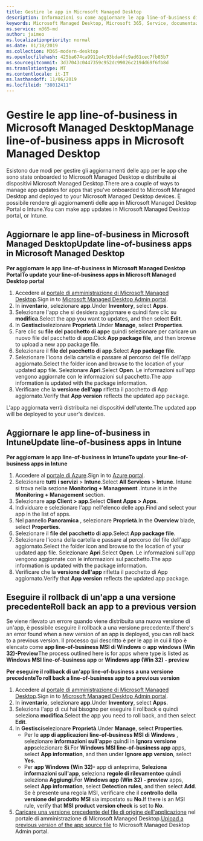 ```yaml
---
title: Gestire le app in Microsoft Managed Desktop
description: Informazioni su come aggiornare le app line-of-business distribuite ai dispositivi Microsoft Managed Desktop
keywords: Microsoft Managed Desktop, Microsoft 365, Service, documentazione
ms.service: m365-md
author: jaimeo
ms.localizationpriority: normal
ms.date: 01/18/2019
ms.collection: M365-modern-desktop
ms.openlocfilehash: 425ba674ca9911e4c93bda4fc9ad61cec7fb85b7
ms.sourcegitcommit: 3d37043c0447359c952dc99026c219dd69f6fb8d
ms.translationtype: MT
ms.contentlocale: it-IT
ms.lasthandoff: 11/06/2019
ms.locfileid: "38012411"
---
```

# <a name="manage-line-of-business-apps-in-microsoft-managed-desktop"></a><span data-ttu-id="eeeb3-104">Gestire le app line-of-business in Microsoft Managed Desktop</span><span class="sxs-lookup"><span data-stu-id="eeeb3-104">Manage line-of-business apps in Microsoft Managed Desktop</span></span>

<!--Application management -->

<span data-ttu-id="eeeb3-105">Esistono due modi per gestire gli aggiornamenti delle app per le app che sono state onboarded to Microsoft Managed Desktop e distribuite ai dispositivi Microsoft Managed Desktop.</span><span class="sxs-lookup"><span data-stu-id="eeeb3-105">There are a couple of ways to manage app updates for apps that you've onboarded to Microsoft Managed Desktop and deployed to your Microsoft Managed Desktop devices.</span></span> <span data-ttu-id="eeeb3-106">È possibile rendere gli aggiornamenti delle app in Microsoft Managed Desktop Portal o Intune.</span><span class="sxs-lookup"><span data-stu-id="eeeb3-106">You can make app updates in Microsoft Managed Desktop portal, or Intune.</span></span> 

<span id="update-app-mmd" />

## <a name="update-line-of-business-apps-in-microsoft-managed-desktop"></a><span data-ttu-id="eeeb3-107">Aggiornare le app line-of-business in Microsoft Managed Desktop</span><span class="sxs-lookup"><span data-stu-id="eeeb3-107">Update line-of-business apps in Microsoft Managed Desktop</span></span>

<span data-ttu-id="eeeb3-108">**Per aggiornare le app line-of-business in Microsoft Managed Desktop Portal**</span><span class="sxs-lookup"><span data-stu-id="eeeb3-108">**To update your line-of-business apps in Microsoft Managed Desktop portal**</span></span>
1. <span data-ttu-id="eeeb3-109">Accedere al [portale di amministrazione di Microsoft Managed Desktop](https://aka.ms/mmdportal).</span><span class="sxs-lookup"><span data-stu-id="eeeb3-109">Sign in to [Microsoft Managed Desktop Admin portal](https://aka.ms/mmdportal).</span></span>
2. <span data-ttu-id="eeeb3-110">In **inventario**, selezionare **app**.</span><span class="sxs-lookup"><span data-stu-id="eeeb3-110">Under **Inventory**, select **Apps**.</span></span>  
3. <span data-ttu-id="eeeb3-111">Selezionare l'app che si desidera aggiornare e quindi fare clic su **modifica**.</span><span class="sxs-lookup"><span data-stu-id="eeeb3-111">Select the app you want to updates, and then select **Edit**.</span></span>
4. <span data-ttu-id="eeeb3-112">In **Gestisci**selezionare **Proprietà**.</span><span class="sxs-lookup"><span data-stu-id="eeeb3-112">Under **Manage**, select **Properties**.</span></span> 
5. <span data-ttu-id="eeeb3-113">Fare clic su **file del pacchetto di app**e quindi selezionare per caricare un nuovo file del pacchetto di app.</span><span class="sxs-lookup"><span data-stu-id="eeeb3-113">Click **App package file**, and then browse to upload a new app package file.</span></span>
6. <span data-ttu-id="eeeb3-114">Selezionare il **file del pacchetto di app**.</span><span class="sxs-lookup"><span data-stu-id="eeeb3-114">Select **App package file**.</span></span>
7. <span data-ttu-id="eeeb3-115">Selezionare l'icona della cartella e passare al percorso del file dell'app aggiornato.</span><span class="sxs-lookup"><span data-stu-id="eeeb3-115">Select the folder icon and browse to the location of your updated app file.</span></span> <span data-ttu-id="eeeb3-116">Selezionare **Apri**.</span><span class="sxs-lookup"><span data-stu-id="eeeb3-116">Select **Open**.</span></span> <span data-ttu-id="eeeb3-117">Le informazioni sull'app vengono aggiornate con le informazioni sul pacchetto.</span><span class="sxs-lookup"><span data-stu-id="eeeb3-117">The app information is updated with the package information.</span></span>
8. <span data-ttu-id="eeeb3-118">Verificare che la **versione dell'app** rifletta il pacchetto di App aggiornato.</span><span class="sxs-lookup"><span data-stu-id="eeeb3-118">Verify that **App version** reflects the updated app package.</span></span> 

<span data-ttu-id="eeeb3-119">L'app aggiornata verrà distribuita nei dispositivi dell'utente.</span><span class="sxs-lookup"><span data-stu-id="eeeb3-119">The updated app will be deployed to your user's devices.</span></span>

<span id="update-app-intune" />

## <a name="update-line-of-business-apps-in-intune"></a><span data-ttu-id="eeeb3-120">Aggiornare le app line-of-business in Intune</span><span class="sxs-lookup"><span data-stu-id="eeeb3-120">Update line-of-business apps in Intune</span></span>

<span data-ttu-id="eeeb3-121">**Per aggiornare le app line-of-business in Intune**</span><span class="sxs-lookup"><span data-stu-id="eeeb3-121">**To update your line-of-business apps in Intune**</span></span>
1. <span data-ttu-id="eeeb3-122">Accedere al [portale di Azure](https://azure.portal.com).</span><span class="sxs-lookup"><span data-stu-id="eeeb3-122">Sign in to [Azure portal](https://azure.portal.com).</span></span>
2. <span data-ttu-id="eeeb3-123">Selezionare **tutti i servizi** > **Intune**.</span><span class="sxs-lookup"><span data-stu-id="eeeb3-123">Select **All Services** > **Intune**.</span></span> <span data-ttu-id="eeeb3-124">Intune si trova nella sezione **Monitoring + Management** .</span><span class="sxs-lookup"><span data-stu-id="eeeb3-124">Intune is in the **Monitoring + Management** section.</span></span>
3. <span data-ttu-id="eeeb3-125">Selezionare **app Client > app**.</span><span class="sxs-lookup"><span data-stu-id="eeeb3-125">Select **Client Apps > Apps**.</span></span>
4. <span data-ttu-id="eeeb3-126">Individuare e selezionare l'app nell'elenco delle app.</span><span class="sxs-lookup"><span data-stu-id="eeeb3-126">Find and select your app in the list of apps.</span></span>
5. <span data-ttu-id="eeeb3-127">Nel pannello **Panoramica** , selezionare **Proprietà**.</span><span class="sxs-lookup"><span data-stu-id="eeeb3-127">In the **Overview** blade, select **Properties**.</span></span>
6. <span data-ttu-id="eeeb3-128">Selezionare il **file del pacchetto di app**.</span><span class="sxs-lookup"><span data-stu-id="eeeb3-128">Select **App package file**.</span></span>
7. <span data-ttu-id="eeeb3-129">Selezionare l'icona della cartella e passare al percorso del file dell'app aggiornato.</span><span class="sxs-lookup"><span data-stu-id="eeeb3-129">Select the folder icon and browse to the location of your updated app file.</span></span> <span data-ttu-id="eeeb3-130">Selezionare **Apri**.</span><span class="sxs-lookup"><span data-stu-id="eeeb3-130">Select **Open**.</span></span> <span data-ttu-id="eeeb3-131">Le informazioni sull'app vengono aggiornate con le informazioni sul pacchetto.</span><span class="sxs-lookup"><span data-stu-id="eeeb3-131">The app information is updated with the package information.</span></span>
8. <span data-ttu-id="eeeb3-132">Verificare che la **versione dell'app** rifletta il pacchetto di App aggiornato.</span><span class="sxs-lookup"><span data-stu-id="eeeb3-132">Verify that **App version** reflects the updated app package.</span></span>

<span id="roll-back-app-mmd" />

## <a name="roll-back-an-app-to-a-previous-version"></a><span data-ttu-id="eeeb3-133">Eseguire il rollback di un'app a una versione precedente</span><span class="sxs-lookup"><span data-stu-id="eeeb3-133">Roll back an app to a previous version</span></span>

<span data-ttu-id="eeeb3-134">Se viene rilevato un errore quando viene distribuita una nuova versione di un'app, è possibile eseguire il rollback a una versione precedente.</span><span class="sxs-lookup"><span data-stu-id="eeeb3-134">If there's an error found when a new version of an app is deployed, you can roll back to a previous version.</span></span> <span data-ttu-id="eeeb3-135">Il processo qui descritto è per le app in cui il tipo è elencato come **app line-of-business MSI di Windows** o **app windows (Win 32)-Preview**</span><span class="sxs-lookup"><span data-stu-id="eeeb3-135">The process outlined here is for apps where type is listed as **Windows MSI line-of-business app** or **Windows app (Win 32) - preview**</span></span>

<span data-ttu-id="eeeb3-136">**Per eseguire il rollback di un'app line-of-business a una versione precedente**</span><span class="sxs-lookup"><span data-stu-id="eeeb3-136">**To roll back a line-of-business app to a previous version**</span></span>

1. <span data-ttu-id="eeeb3-137">Accedere al [portale di amministrazione di Microsoft Managed Desktop](https://aka.ms/mmdportal).</span><span class="sxs-lookup"><span data-stu-id="eeeb3-137">Sign in to [Microsoft Managed Desktop Admin portal](https://aka.ms/mmdportal).</span></span>
2. <span data-ttu-id="eeeb3-138">In **inventario**, selezionare **app**.</span><span class="sxs-lookup"><span data-stu-id="eeeb3-138">Under **Inventory**, select **Apps**.</span></span>  
3. <span data-ttu-id="eeeb3-139">Seleziona l'app di cui hai bisogno per eseguire il rollback e quindi seleziona **modifica**.</span><span class="sxs-lookup"><span data-stu-id="eeeb3-139">Select the app you need to roll back, and then select **Edit**.</span></span>
4. <span data-ttu-id="eeeb3-140">In **Gestisci**selezionare **Proprietà**.</span><span class="sxs-lookup"><span data-stu-id="eeeb3-140">Under **Manage**, select **Properties**.</span></span> 
    - <span data-ttu-id="eeeb3-141">Per le **app di applicazioni line-of-business MSI di Windows** , selezionare **informazioni sull'app**e quindi in **Ignora versione app**selezionare **Sì**.</span><span class="sxs-lookup"><span data-stu-id="eeeb3-141">For **Windows MSI line-of-business app** apps, select **App information**, and then under **Ignore app version**, select **Yes**.</span></span>
    - <span data-ttu-id="eeeb3-142">Per **app Windows (Win 32)-** app di anteprima, **Seleziona informazioni sull'app**, seleziona **regole di rilevamento**e quindi seleziona **Aggiungi**.</span><span class="sxs-lookup"><span data-stu-id="eeeb3-142">For **Windows app (Win 32) - preview** apps, select **App information**, select **Detection rules**, and then select **Add**.</span></span> 
    <span data-ttu-id="eeeb3-143">Se è presente una regola MSI, verificare che il **controllo della versione del prodotto MSI** sia impostato su **No**.</span><span class="sxs-lookup"><span data-stu-id="eeeb3-143">If there is an MSI rule, verify that **MSI product version check** is set to **No**.</span></span>
5. <span data-ttu-id="eeeb3-144">[Caricare una versione precedente del file di origine dell'applicazione](../get-started/deploy-apps.md) nel portale di amministrazione di Microsoft Managed Desktop.</span><span class="sxs-lookup"><span data-stu-id="eeeb3-144">[Upload a previous version of the app source file](../get-started/deploy-apps.md) to Microsoft Managed Desktop Admin portal.</span></span>  

